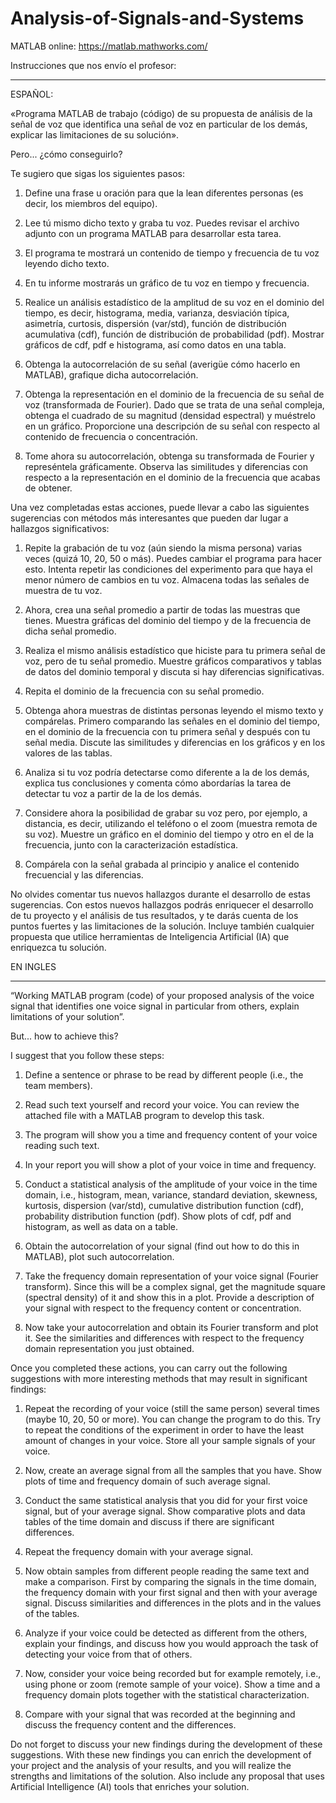 # Analysis-of-Signals-and-Systems
MATLAB online: https://matlab.mathworks.com/


Instrucciones que nos envío el profesor:
___________
ESPAÑOL:

«Programa MATLAB de trabajo (código) de su propuesta de análisis de la señal de voz que identifica una señal de voz en particular de los demás, explicar las limitaciones de su solución».

Pero... ¿cómo conseguirlo?
 
Te sugiero que sigas los siguientes pasos:
 
1. Define una frase u oración para que la lean diferentes personas (es decir, los miembros del equipo).

2. Lee tú mismo dicho texto y graba tu voz. Puedes revisar el archivo adjunto con un programa MATLAB para desarrollar esta tarea.
3. El programa te mostrará un contenido de tiempo y frecuencia de tu voz leyendo dicho texto.
 
4. En tu informe mostrarás un gráfico de tu voz en tiempo y frecuencia.

5. Realice un análisis estadístico de la amplitud de su voz en el dominio del tiempo, es decir, histograma, media, varianza, desviación típica, asimetría, curtosis, dispersión (var/std), función de distribución acumulativa (cdf), función de distribución de probabilidad (pdf). Mostrar gráficos de cdf, pdf e histograma, así como datos en una tabla.

6. Obtenga la autocorrelación de su señal (averigüe cómo hacerlo en MATLAB), grafique dicha autocorrelación.

7.  Obtenga la representación en el dominio de la frecuencia de su señal de voz (transformada de Fourier). Dado que se trata de una señal compleja, obtenga el cuadrado de su magnitud (densidad espectral) y muéstrelo en un gráfico. Proporcione una descripción de su señal con respecto al contenido de frecuencia o concentración.

8. Tome ahora su autocorrelación, obtenga su transformada de Fourier y represéntela gráficamente. Observa las similitudes y diferencias con respecto a la representación en el dominio de la frecuencia que acabas de obtener.

Una vez completadas estas acciones, puede llevar a cabo las siguientes sugerencias con métodos más interesantes que pueden dar lugar a hallazgos significativos:

1. Repite la grabación de tu voz (aún siendo la misma persona) varias veces (quizá 10, 20, 50 o más). Puedes cambiar el programa para hacer esto. Intenta repetir las condiciones del experimento para que haya el menor número de cambios en tu voz. Almacena todas las señales de muestra de tu voz.

2. Ahora, crea una señal promedio a partir de todas las muestras que tienes. Muestra gráficas del dominio del tiempo y de la frecuencia de dicha señal promedio.

3. Realiza el mismo análisis estadístico que hiciste para tu primera señal de voz, pero de tu señal promedio. Muestre gráficos comparativos y tablas de datos del dominio temporal y discuta si hay diferencias significativas.

4. Repita el dominio de la frecuencia con su señal promedio.

5. Obtenga ahora muestras de distintas personas leyendo el mismo texto y compárelas. Primero comparando las señales en el dominio del tiempo, en el dominio de la frecuencia con tu primera señal y después con tu señal media. Discute las similitudes y diferencias en los gráficos y en los valores de las tablas.

6. Analiza si tu voz podría detectarse como diferente a la de los demás, explica tus conclusiones y comenta cómo abordarías la tarea de detectar tu voz a partir de la de los demás.

7. Considere ahora la posibilidad de grabar su voz pero, por ejemplo, a distancia, es decir, utilizando el teléfono o el zoom (muestra remota de su voz). Muestre un gráfico en el dominio del tiempo y otro en el de la frecuencia, junto con la caracterización estadística.

8. Compárela con la señal grabada al principio y analice el contenido frecuencial y las diferencias.
 
No olvides comentar tus nuevos hallazgos durante el desarrollo de estas sugerencias. Con estos nuevos hallazgos podrás enriquecer el desarrollo de tu proyecto y el análisis de tus resultados, y te darás cuenta de los puntos fuertes y las limitaciones de la solución. Incluye también cualquier propuesta que utilice herramientas de Inteligencia Artificial (IA) que enriquezca tu solución.
 




EN INGLES
__________

“Working MATLAB program (code) of your proposed analysis of the voice signal that identifies one voice signal in particular from others, explain limitations of your solution”.

But... how to achieve this?
 
I suggest that you follow these steps:
 
1. Define a sentence or phrase to be read by different people (i.e., the team members).

2. Read such text yourself and record your voice. You can review the attached file with a MATLAB program to develop this task.
3. The program will show you a time and frequency content of your voice reading such text.
 
4. In your report you will show a plot of your voice in time and frequency.

5. Conduct a statistical analysis of the amplitude of your voice in the time domain, i.e., histogram, mean, variance, standard deviation, skewness, kurtosis, dispersion (var/std), cumulative distribution function (cdf), probability distribution function (pdf). Show plots of cdf, pdf and histogram, as well as data on a table.

6. Obtain the autocorrelation of your signal (find out how to do this in MATLAB), plot such autocorrelation.

7. Take the frequency domain representation of your voice signal (Fourier transform). Since this will be a complex signal, get the magnitude square (spectral density) of it and show this in a plot. Provide a description of your signal with respect to the frequency content or concentration.

8. Now take your autocorrelation and obtain its Fourier transform and plot it. See the similarities and differences with respect to the frequency domain representation you just obtained.


Once you completed these actions, you can carry out the following suggestions with more interesting methods that may result in significant findings:

1. Repeat the recording of your voice (still the same person) several times (maybe 10, 20, 50 or more). You can change the program to do this. Try to repeat the conditions of the experiment in order to have the least amount of changes in your voice. Store all your sample signals of your voice.

2. Now, create an average signal from all the samples that you have. Show plots of time and frequency domain of such average signal.

3. Conduct the same statistical analysis that you did for your first voice signal, but of your average signal. Show comparative plots and data tables of the time domain and discuss if there are significant differences.

4. Repeat the frequency domain with your average signal.

5. Now obtain samples from different people reading the same text and make a comparison. First by comparing the signals in the time domain, the frequency domain with your first signal and then with your average signal. Discuss similarities and differences in the plots and in the values of the tables.

6. Analyze if your voice could be detected as different from the others, explain your findings, and discuss how you would approach the task of detecting your voice from that of others.

7. Now, consider your voice being recorded but for example remotely, i.e., using phone or zoom (remote sample of your voice). Show a time and a frequency domain plots together with the statistical characterization.

8. Compare with your signal that was recorded at the beginning and discuss the frequency content and the differences.
 
Do not forget to discuss your new findings during the development of these suggestions. With these new findings you can enrich the development of your project and the analysis of your results, and you will realize the strengths and limitations of the solution. Also include any proposal that uses Artificial Intelligence (AI) tools that enriches your solution.
 
